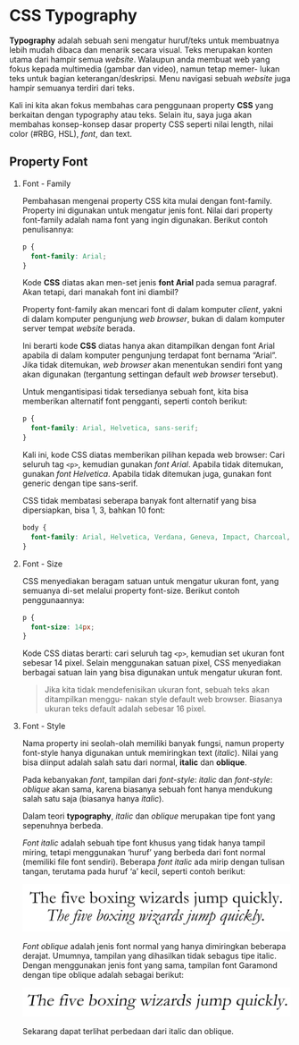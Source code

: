 # CSS Typography

**Typography** adalah sebuah seni mengatur huruf/teks untuk membuatnya lebih mudah dibaca dan menarik secara visual. Teks merupakan konten utama dari hampir semua _website_. Walaupun anda membuat web yang fokus kepada multimedia (gambar dan video), namun tetap memer- lukan teks untuk bagian keterangan/deskripsi. Menu navigasi sebuah _website_ juga hampir semuanya terdiri dari teks.

Kali ini kita akan fokus membahas cara penggunaan property **CSS** yang berkaitan dengan typography atau teks. Selain itu, saya juga akan membahas konsep-konsep dasar property CSS seperti nilai length, nilai color (#RBG, HSL), _font_, dan text.

## Property Font

1. Font - Family

    Pembahasan mengenai property CSS kita mulai dengan font-family. Property ini digunakan untuk mengatur jenis font. Nilai dari property font-family adalah nama font yang ingin digunakan. Berikut contoh penulisannya:

     ```css
     p {
       font-family: Arial;
     }
     ```

     Kode **CSS** diatas akan men-set jenis **font Arial** pada semua paragraf. Akan tetapi, dari manakah font ini diambil?

     Property font-family akan mencari font di dalam komputer _client_, yakni di dalam komputer pengunjung _web browser_, bukan di dalam komputer server tempat _website_ berada.

     Ini berarti kode **CSS** diatas hanya akan ditampilkan dengan font Arial apabila di dalam komputer pengunjung terdapat font bernama “Arial”. Jika tidak ditemukan, _web browser_ akan menentukan sendiri font yang akan digunakan (tergantung settingan default _web browser_ tersebut).

     Untuk mengantisipasi tidak tersedianya sebuah font, kita bisa memberikan alternatif font pengganti, seperti contoh berikut:

     ```css
     p {
       font-family: Arial, Helvetica, sans-serif;
     }
     ```

     Kali ini, kode CSS diatas memberikan pilihan kepada web browser: Cari seluruh tag `<p>`, kemudian gunakan _font Arial_. Apabila tidak ditemukan, gunakan _font Helvetica_. Apabila tidak ditemukan juga, gunakan font generic dengan tipe sans-serif.

     CSS tidak membatasi seberapa banyak font alternatif yang bisa dipersiapkan, bisa 1, 3, bahkan 10 font:

     ```css
     body {
       font-family: Arial, Helvetica, Verdana, Geneva, Impact, Charcoal, sans-serif;
     }
     ```

2. Font - Size

     CSS menyediakan beragam satuan untuk mengatur ukuran font, yang semuanya di-set melalui property font-size.
     Berikut contoh penggunaannya:

     ```css
     p {
       font-size: 14px;
     }
     ```

     Kode CSS diatas berarti: cari seluruh tag `<p>`, kemudian set ukuran font sebesar 14 pixel. Selain menggunakan satuan pixel, CSS menyediakan berbagai satuan lain yang bisa digunakan untuk mengatur ukuran font.

     > Jika kita tidak mendefenisikan ukuran font, sebuah teks akan ditampilkan menggu- nakan style default web browser. Biasanya ukuran teks default adalah sebesar 16 pixel.

3. Font - Style

     Nama property ini seolah-olah memiliki banyak fungsi, namun property font-style hanya digunakan untuk memiringkan text (_italic_). Nilai yang bisa diinput adalah salah satu dari normal, **italic** dan **oblique**.

     Pada kebanyakan _font_, tampilan dari _font-style_: _italic_ dan _font-style_: _oblique_ akan sama, karena biasanya sebuah font hanya mendukung salah satu saja (biasanya hanya _italic_).

     Dalam teori **typography**, _italic_ dan _oblique_ merupakan tipe font yang sepenuhnya berbeda.

     _Font italic_ adalah sebuah tipe font khusus yang tidak hanya tampil miring, tetapi menggunakan ‘huruf’ yang berbeda dari font normal (memiliki file font sendiri). Beberapa _font italic_ ada mirip dengan tulisan tangan, terutama pada huruf ‘a’ kecil, seperti contoh berikut:

     ![italic](img/1/italic.png)

     _Font oblique_ adalah jenis font normal yang hanya dimiringkan beberapa derajat. Umumnya, tampilan yang dihasilkan tidak sebagus tipe italic. Dengan menggunakan jenis font yang sama, tampilan font Garamond dengan tipe oblique adalah sebagai berikut:

     ![oblique](img/1/oblique.png)

     Sekarang dapat terlihat perbedaan dari italic dan oblique.
